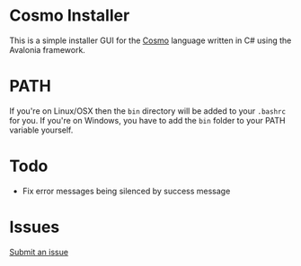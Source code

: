 # Cosmo Installer

This is a simple installer GUI for the [Cosmo](https://github.com/cosmo-lang/cosmo) language written in C# using the Avalonia framework.

# PATH
If you're on Linux/OSX then the `bin` directory will be added to your `.bashrc` for you.
If you're on Windows, you have to add the `bin` folder to your PATH variable yourself.

# Todo
- Fix error messages being silenced by success message

# Issues
[Submit an issue](https://github.com/cosmo-lang/cosmo-installer/issues/new)
